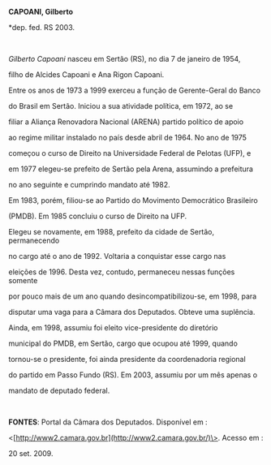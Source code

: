 **CAPOANI, Gilberto**



\*dep. fed. RS 2003.



 



*Gilberto Capoani* nasceu em Sertão (RS), no dia 7 de janeiro de 1954,

filho de Alcides Capoani e Ana Rigon Capoani.



Entre os anos de 1973 a 1999 exerceu a função de Gerente-Geral do Banco

do Brasil em Sertão. Iniciou a sua atividade política, em 1972, ao se

filiar a Aliança Renovadora Nacional (ARENA) partido político de apoio

ao regime militar instalado no país desde abril de 1964. No ano de 1975

começou o curso de Direito na Universidade Federal de Pelotas (UFP), e

em 1977 elegeu-se prefeito de Sertão pela Arena, assumindo a prefeitura

no ano seguinte e cumprindo mandato até 1982.



Em 1983, porém, filiou-se ao Partido do Movimento Democrático Brasileiro

(PMDB). Em 1985 concluiu o curso de Direito na UFP.



Elegeu se novamente, em 1988, prefeito da cidade de Sertão, permanecendo

no cargo até o ano de 1992. Voltaria a conquistar esse cargo nas

eleições de 1996. Desta vez, contudo, permaneceu nessas funções somente

por pouco mais de um ano quando desincompatibilizou-se, em 1998, para

disputar uma vaga para a Câmara dos Deputados. Obteve uma suplência.

Ainda, em 1998, assumiu foi eleito vice-presidente do diretório

municipal do PMDB, em Sertão, cargo que ocupou até 1999, quando

tornou-se o presidente, foi ainda presidente da coordenadoria regional

do partido em Passo Fundo (RS). Em 2003, assumiu por um mês apenas o

mandato de deputado federal.



 



**FONTES**: Portal da Câmara dos Deputados. Disponível em :

\<[http://www2.camara.gov.br](http://www2.camara.gov.br/)\>. Acesso em :

20 set. 2009.

